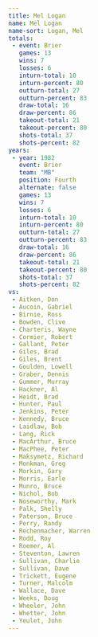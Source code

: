```yaml
---
title: Mel Logan
name: Mel Logan
name-sort: Logan, Mel
totals:
 - event: Brier
   games: 13
   wins: 7
   losses: 6
   inturn-total: 10
   inturn-percent: 80
   outturn-total: 27
   outturn-percent: 83
   draw-total: 16
   draw-percent: 86
   takeout-total: 21
   takeout-percent: 80
   shots-total: 37
   shots-percent: 82
years:
 - year: 1982
   event: Brier
   team: "MB"
   position: Fourth
   alternate: false
   games: 13
   wins: 7
   losses: 6
   inturn-total: 10
   inturn-percent: 80
   outturn-total: 27
   outturn-percent: 83
   draw-total: 16
   draw-percent: 86
   takeout-total: 21
   takeout-percent: 80
   shots-total: 37
   shots-percent: 82
vs:
 - Aitken, Don
 - Aucoin, Gabriel
 - Birnie, Ross
 - Bowden, Clive
 - Charteris, Wayne
 - Cormier, Robert
 - Gallant, Peter
 - Giles, Brad
 - Giles, Brent
 - Goulden, Lowell
 - Graber, Dennis
 - Gummer, Murray
 - Hackner, Al
 - Heidt, Brad
 - Hunter, Paul
 - Jenkins, Peter
 - Kennedy, Bruce
 - Laidlaw, Bob
 - Lang, Rick
 - MacArthur, Bruce
 - MacPhee, Peter
 - Maksymetz, Richard
 - Monkman, Greg
 - Morkin, Gary
 - Morris, Earle
 - Munro, Bruce
 - Nichol, Bob
 - Noseworthy, Mark
 - Palk, Shelly
 - Paterson, Bruce
 - Perry, Randy
 - Rechenmacher, Warren
 - Rodd, Roy
 - Roemer, Al
 - Steventon, Lawren
 - Sullivan, Charlie
 - Sullivan, Dave
 - Trickett, Eugene
 - Turner, Malcolm
 - Wallace, Dave
 - Weeks, Doug
 - Wheeler, John
 - Whetter, John
 - Yeulet, John
---
```


